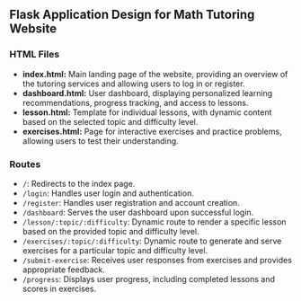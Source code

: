 ## Flask Application Design for Math Tutoring Website

### HTML Files

- **index.html:** Main landing page of the website, providing an overview of the tutoring services and allowing users to log in or register.
- **dashboard.html:** User dashboard, displaying personalized learning recommendations, progress tracking, and access to lessons.
- **lesson.html:** Template for individual lessons, with dynamic content based on the selected topic and difficulty level.
- **exercises.html:** Page for interactive exercises and practice problems, allowing users to test their understanding.

### Routes

- `/`: Redirects to the index page.
- `/login`: Handles user login and authentication.
- `/register`: Handles user registration and account creation.
- `/dashboard`: Serves the user dashboard upon successful login.
- `/lesson/:topic/:difficulty`: Dynamic route to render a specific lesson based on the provided topic and difficulty level.
- `/exercises/:topic/:difficulty`: Dynamic route to generate and serve exercises for a particular topic and difficulty level.
- `/submit-exercise`: Receives user responses from exercises and provides appropriate feedback.
- `/progress`: Displays user progress, including completed lessons and scores in exercises.